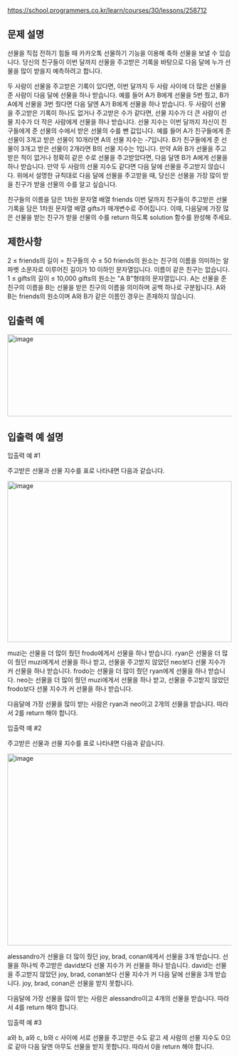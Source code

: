 https://school.programmers.co.kr/learn/courses/30/lessons/258712

## 문제 설명
선물을 직접 전하기 힘들 때 카카오톡 선물하기 기능을 이용해 축하 선물을 보낼 수 있습니다. 당신의 친구들이 이번 달까지 선물을 주고받은 기록을 바탕으로 다음 달에 누가 선물을 많이 받을지 예측하려고 합니다.

두 사람이 선물을 주고받은 기록이 있다면, 이번 달까지 두 사람 사이에 더 많은 선물을 준 사람이 다음 달에 선물을 하나 받습니다.
예를 들어 A가 B에게 선물을 5번 줬고, B가 A에게 선물을 3번 줬다면 다음 달엔 A가 B에게 선물을 하나 받습니다.
두 사람이 선물을 주고받은 기록이 하나도 없거나 주고받은 수가 같다면, 선물 지수가 더 큰 사람이 선물 지수가 더 작은 사람에게 선물을 하나 받습니다.
선물 지수는 이번 달까지 자신이 친구들에게 준 선물의 수에서 받은 선물의 수를 뺀 값입니다.
예를 들어 A가 친구들에게 준 선물이 3개고 받은 선물이 10개라면 A의 선물 지수는 -7입니다. B가 친구들에게 준 선물이 3개고 받은 선물이 2개라면 B의 선물 지수는 1입니다. 만약 A와 B가 선물을 주고받은 적이 없거나 정확히 같은 수로 선물을 주고받았다면, 다음 달엔 B가 A에게 선물을 하나 받습니다.
만약 두 사람의 선물 지수도 같다면 다음 달에 선물을 주고받지 않습니다.
위에서 설명한 규칙대로 다음 달에 선물을 주고받을 때, 당신은 선물을 가장 많이 받을 친구가 받을 선물의 수를 알고 싶습니다.

친구들의 이름을 담은 1차원 문자열 배열 friends 이번 달까지 친구들이 주고받은 선물 기록을 담은 1차원 문자열 배열 gifts가 매개변수로 주어집니다. 이때, 다음달에 가장 많은 선물을 받는 친구가 받을 선물의 수를 return 하도록 solution 함수를 완성해 주세요.

## 제한사항
2 ≤ friends의 길이 = 친구들의 수 ≤ 50
friends의 원소는 친구의 이름을 의미하는 알파벳 소문자로 이루어진 길이가 10 이하인 문자열입니다.
이름이 같은 친구는 없습니다.
1 ≤ gifts의 길이 ≤ 10,000
gifts의 원소는 "A B"형태의 문자열입니다. A는 선물을 준 친구의 이름을 B는 선물을 받은 친구의 이름을 의미하며 공백 하나로 구분됩니다.
A와 B는 friends의 원소이며 A와 B가 같은 이름인 경우는 존재하지 않습니다.
## 입출력 예

<img width="973" height="184" alt="image" src="https://github.com/user-attachments/assets/df0e1bcc-9cbe-426a-a992-7690effbeccf" />

## 입출력 예 설명
입출력 예 #1

주고받은 선물과 선물 지수를 표로 나타내면 다음과 같습니다.

<img width="504" height="361" alt="image" src="https://github.com/user-attachments/assets/50f15cd8-d661-43af-a5d9-563b2ee9700b" />


muzi는 선물을 더 많이 줬던 frodo에게서 선물을 하나 받습니다.
ryan은 선물을 더 많이 줬던 muzi에게서 선물을 하나 받고, 선물을 주고받지 않았던 neo보다 선물 지수가 커 선물을 하나 받습니다.
frodo는 선물을 더 많이 줬던 ryan에게 선물을 하나 받습니다.
neo는 선물을 더 많이 줬던 muzi에게서 선물을 하나 받고, 선물을 주고받지 않았던 frodo보다 선물 지수가 커 선물을 하나 받습니다.

다음달에 가장 선물을 많이 받는 사람은 ryan과 neo이고 2개의 선물을 받습니다. 따라서 2를 return 해야 합니다.

입출력 예 #2

주고받은 선물과 선물 지수를 표로 나타내면 다음과 같습니다.

<img width="564" height="430" alt="image" src="https://github.com/user-attachments/assets/af29cd62-8e8e-4934-8999-3891b2c910a3" />


alessandro가 선물을 더 많이 줬던 joy, brad, conan에게서 선물을 3개 받습니다. 선물을 하나씩 주고받은 david보다 선물 지수가 커 선물을 하나 받습니다.
david는 선물을 주고받지 않았던 joy, brad, conan보다 선물 지수가 커 다음 달에 선물을 3개 받습니다.
joy, brad, conan은 선물을 받지 못합니다.

다음달에 가장 선물을 많이 받는 사람은 alessandro이고 4개의 선물을 받습니다. 따라서 4를 return 해야 합니다.

입출력 예 #3

a와 b, a와 c, b와 c 사이에 서로 선물을 주고받은 수도 같고 세 사람의 선물 지수도 0으로 같아 다음 달엔 아무도 선물을 받지 못합니다. 따라서 0을 return 해야 합니다.
